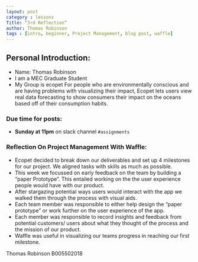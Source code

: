 ```yaml
---
layout: post
category : lessons
Title: “3rd Reflection“
author: Thomas Robinson
tags : [intro, beginner, Project Management, blog post, waffle]
---
```


## Personal Introduction:
- Name: Thomas Robinson
- I am a MEC Graduate Student
- My Group is ecopet 
For people who are environmentally conscious and are having problems with visualizing their impact, Ecopet lets users view real data forecasting to show consumers their impact on the oceans based off of their consumption habits.  


### Due time for posts:
- __Sunday at 11pm__ on slack channel `#assignments`


### Reflection On Project Management With Waffle: 

- Ecopet decided to break down our deliverables and set up 4 milestones for our project. We aligned tasks with skills as much as possible. 
- This week we focussed on early feedback on the team by building a “paper Prototype”. This entailed working on the the user experience people would have with our product. 
- After stargazing potential ways users would interact with the app we walked them through the process with visual aids. 
- Each team member was responsible to either help design the “paper prototype” or work further on the user experience of the app. 
- Each member was responsible to record insights and feedback from potential customers/ users about what they thought of the process and the mission of our product. 
- Waffle was useful in visualizing our teams progress in reaching our first milestone. 

Thomas Robinson B005502018